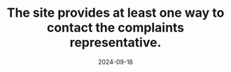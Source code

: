 ---
N: '107'
Rubrique: Identification et contact
title: The site provides at least one way to contact the complaints representative.
abstract: 
categories: ["Identification and contact"]
agrege: O4107-E019
opquast: '4 107'
indiceebook: '19'
description: "Rule n° 019"
before: "018"
weight: "019"
after: "020"
actif: '1'
layout: rules
date: 2024-09-18
tags: ["", ""]
objectif: ["", ""]
Meo: [""]
Controle: [""
]
epubcheck: 
ace: 
Source: ["Opquast"]
Referentiel: [""]
Steps: ["", ""]
---